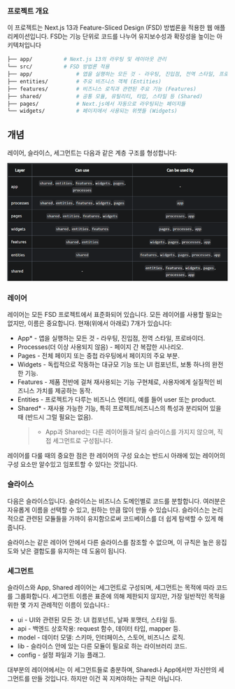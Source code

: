 ### 프로젝트 개요

이 프로젝트는 Next.js 13과 Feature-Sliced Design (FSD) 방법론을 적용한 웹 애플리케이션입니다. FSD는 기능 단위로 코드를 나누어 유지보수성과 확장성을 높이는 아키텍처입니다

```bash
├── app/          # Next.js 13의 라우팅 및 레이아웃 관리
└── src/          # FSD 방법론 적용
├── app/              # 앱을 실행하는 모든 것 - 라우팅, 진입점, 전역 스타일, 프로바이더.
├── entities/         # 주요 비즈니스 객체 (Entities)
├── features/         # 비즈니스 로직과 관련된 주요 기능 (Features)
├── shared/           # 공통 모듈, 유틸리티, 타입, 스타일 등 (Shared)
├── pages/            # Next.js에서 자동으로 라우팅되는 페이지들
└── widgets/          # 페이지에서 사용되는 위젯들 (Widgets)
```

## 개념

레이어, 슬라이스, 세그먼트는 다음과 같은 계층 구조를 형성합니다:

![alt](fsd.png)

### 레이어

레이어는 모든 FSD 프로젝트에서 표준화되어 있습니다. 모든 레이어를 사용할 필요는 없지만, 이름은 중요합니다. 현재(위에서 아래로) 7개가 있습니다:

- App\* - 앱을 실행하는 모든 것 - 라우팅, 진입점, 전역 스타일, 프로바이더.
- Processes(더 이상 사용되지 않음) - 페이지 간 복잡한 시나리오.
- Pages - 전체 페이지 또는 중첩 라우팅에서 페이지의 주요 부분.
- Widgets - 독립적으로 작동하는 대규모 기능 또는 UI 컴포넌트, 보통 하나의 완전한 기능.
- Features - 제품 전반에 걸쳐 재사용되는 기능 구현체로, 사용자에게 실질적인 비즈니스 가치를 제공하는 동작.
- Entities - 프로젝트가 다루는 비즈니스 엔티티, 예를 들어 user 또는 product.
- Shared\* - 재사용 가능한 기능, 특히 프로젝트/비즈니스의 특성과 분리되어 있을 때 (반드시 그럴 필요는 없음).
  > - App과 Shared는 다른 레이어들과 달리 슬라이스를 가지지 않으며, 직접 세그먼트로 구성됩니다.

레이어를 다룰 때의 중요한 점은 한 레이어의 구성 요소는 반드시 아래에 있는 레이어의 구성 요소만 알수있고 임포트할 수 있다는 것입니다.

### 슬라이스

다음은 슬라이스입니다. 슬라이스는 비즈니스 도메인별로 코드를 분할합니다. 여러분은 자유롭게 이름을 선택할 수 있고, 원하는 만큼 많이 만들 수 있습니다. 슬라이스는 논리적으로 관련된 모듈들을 가까이 유지함으로써 코드베이스를 더 쉽게 탐색할 수 있게 해줍니다.

슬라이스는 같은 레이어 안에서 다른 슬라이스를 참조할 수 없으며, 이 규칙은 높은 응집도와 낮은 결합도를 유지하는 데 도움이 됩니다.

### 세그먼트

슬라이스와 App, Shared 레이어는 세그먼트로 구성되며, 세그먼트는 목적에 따라 코드를 그룹화합니다. 세그먼트 이름은 표준에 의해 제한되지 않지만, 가장 일반적인 목적을 위한 몇 가지 관례적인 이름이 있습니다.:

- ui - UI와 관련된 모든 것: UI 컴포넌트, 날짜 포맷터, 스타일 등.
- api - 백엔드 상호작용: request 함수, 데이터 타입, mapper 등.
- model - 데이터 모델: 스키마, 인터페이스, 스토어, 비즈니스 로직.
- lib - 슬라이스 안에 있는 다른 모듈이 필요로 하는 라이브러리 코드.
- config - 설정 파일과 기능 플래그.

대부분의 레이어에서는 이 세그먼트들로 충분하며, Shared나 App에서만 자신만의 세그먼트를 만들 것입니다. 하지만 이건 꼭 지켜야하는 규칙은 아닙니다.
